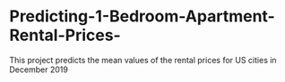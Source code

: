 # Predicting-1-Bedroom-Apartment-Rental-Prices-
This project predicts the mean values of the rental prices for US cities in December 2019
